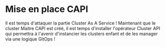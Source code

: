 # Mise en place CAPI

Il est temps d'attaquer la partie Cluster As A Service ! Maintenant que le cluster Maitre CAPI est créé, il est temps d'installer l'opérateur Cluster API qui permettra à l'avenir d'instancier les clusters enfant et de les manager via une logique GitOps !
